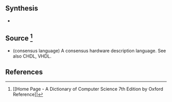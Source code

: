 ## Synthesis
- 
## Source [^1]
- (consensus language) A consensus hardware description language. See also CHDL, VHDL.
## References

[^1]: [[Home Page - A Dictionary of Computer Science 7th Edition by Oxford Reference]]